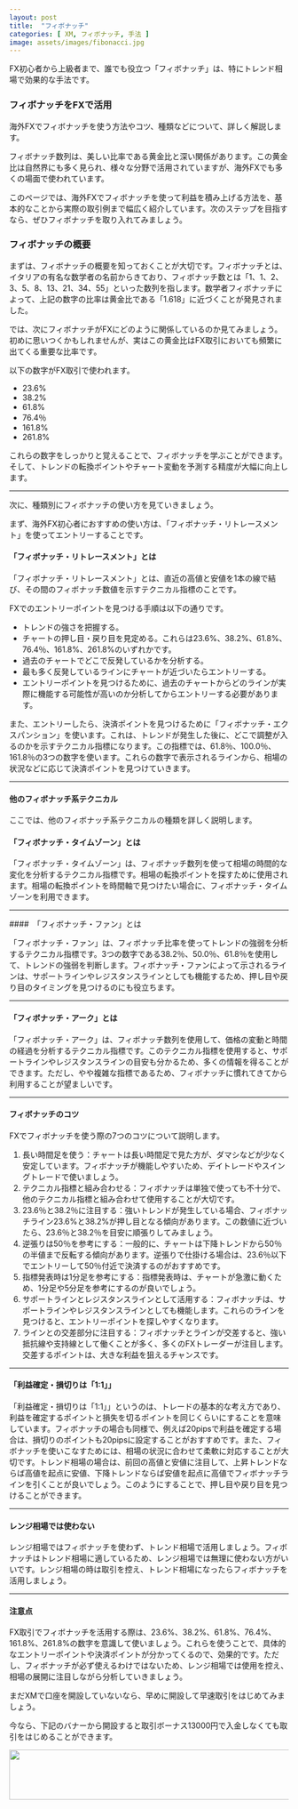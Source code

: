 ```yaml
---
layout: post
title:  "フィボナッチ"
categories: [ XM, フィボナッチ, 手法 ]
image: assets/images/fibonacci.jpg
---
```


FX初心者から上級者まで、誰でも役立つ「フィボナッチ」は、特にトレンド相場で効果的な手法です。

### フィボナッチをFXで活用

海外FXでフィボナッチを使う方法やコツ、種類などについて、詳しく解説します。

フィボナッチ数列は、美しい比率である黄金比と深い関係があります。この黄金比は自然界にも多く見られ、様々な分野で活用されていますが、海外FXでも多くの場面で使われています。

このページでは、海外FXでフィボナッチを使って利益を積み上げる方法を、基本的なことから実際の取引例まで幅広く紹介しています。次のステップを目指すなら、ぜひフィボナッチを取り入れてみましょう。

### フィボナッチの概要

まずは、フィボナッチの概要を知っておくことが大切です。フィボナッチとは、イタリアの有名な数学者の名前からきており、フィボナッチ数とは「1、1、2、3、5、8、13、21、34、55」といった数列を指します。数学者フィボナッチによって、上記の数字の比率は黄金比である「1.618」に近づくことが発見されました。

では、次にフィボナッチがFXにどのように関係しているのか見てみましょう。初めに思いつくかもしれませんが、実はこの黄金比はFX取引においても頻繁に出てくる重要な比率です。


以下の数字がFX取引で使われます。

- 23.6%
- 38.2%
- 61.8%
- 76.4％
- 161.8%
- 261.8%

これらの数字をしっかりと覚えることで、フィボナッチを学ぶことができます。そして、トレンドの転換ポイントやチャート変動を予測する精度が大幅に向上します。

<hr>

次に、種類別にフィボナッチの使い方を見ていきましょう。

まず、海外FX初心者におすすめの使い方は、「フィボナッチ・リトレースメント」を使ってエントリーすることです。

#### 「フィボナッチ・リトレースメント」とは

「フィボナッチ・リトレースメント」とは、直近の高値と安値を1本の線で結び、その間のフィボナッチ数値を示すテクニカル指標のことです。


FXでのエントリーポイントを見つける手順は以下の通りです。

- トレンドの強さを把握する。
- チャートの押し目・戻り目を見定める。これらは23.6%、38.2%、61.8%、76.4％、161.8%、261.8%のいずれかです。
- 過去のチャートでどこで反発しているかを分析する。
- 最も多く反発しているラインにチャートが近づいたらエントリーする。
- エントリーポイントを見つけるために、過去のチャートからどのラインが実際に機能する可能性が高いのか分析してからエントリーする必要があります。

また、エントリーしたら、決済ポイントを見つけるために「フィボナッチ・エクスパンション」を使います。これは、トレンドが発生した後に、どこで調整が入るのかを示すテクニカル指標になります。この指標では、61.8％、100.0％、161.8％の3つの数字を使います。これらの数字で表示されるラインから、相場の状況などに応じて決済ポイントを見つけていきます。


<hr>


####  他のフィボナッチ系テクニカル
ここでは、他のフィボナッチ系テクニカルの種類を詳しく説明します。


#### 「フィボナッチ・タイムゾーン」とは
 
「フィボナッチ・タイムゾーン」は、フィボナッチ数列を使って相場の時間的な変化を分析するテクニカル指標です。相場の転換ポイントを探すために使用されます。相場の転換ポイントを時間軸で見つけたい場合に、フィボナッチ・タイムゾーンを利用できます。

<hr>

####　「フィボナッチ・ファン」とは

「フィボナッチ・ファン」は、フィボナッチ比率を使ってトレンドの強弱を分析するテクニカル指標です。3つの数字である38.2％、50.0％、61.8％を使用して、トレンドの強弱を判断します。フィボナッチ・ファンによって示されるラインは、サポートラインやレジスタンスラインとしても機能するため、押し目や戻り目のタイミングを見つけるのにも役立ちます。

<hr>

#### 「フィボナッチ・アーク」とは

「フィボナッチ・アーク」は、フィボナッチ数列を使用して、価格の変動と時間の経過を分析するテクニカル指標です。このテクニカル指標を使用すると、サポートラインやレジスタンスラインの目安も分かるため、多くの情報を得ることができます。ただし、やや複雑な指標であるため、フィボナッチに慣れてきてから利用することが望ましいです。



<hr>

#### フィボナッチのコツ 

FXでフィボナッチを使う際の7つのコツについて説明します。

1. 長い時間足を使う：チャートは長い時間足で見た方が、ダマシなどが少なく安定しています。フィボナッチが機能しやすいため、デイトレードやスイングトレードで使いましょう。
2. テクニカル指標と組み合わせる：フィボナッチは単独で使っても不十分で、他のテクニカル指標と組み合わせて使用することが大切です。
3. 23.6％と38.2％に注目する：強いトレンドが発生している場合、フィボナッチライン23.6%と38.2%が押し目となる傾向があります。この数値に近づいたら、23.6％と38.2％を目安に順張りしてみましょう。
4. 逆張りは50％を参考にする：一般的に、チャートは下降トレンドから50％の半値まで反転する傾向があります。逆張りで仕掛ける場合は、23.6％以下でエントリーして50％付近で決済するのがおすすめです。
5. 指標発表時は1分足を参考にする：指標発表時は、チャートが急激に動くため、1分足や5分足を参考にするのが良いでしょう。
6. サポートラインとレジスタンスラインとして活用する：フィボナッチは、サポートラインやレジスタンスラインとしても機能します。これらのラインを見つけると、エントリーポイントを探しやすくなります。
7. ラインとの交差部分に注目する：フィボナッチとラインが交差すると、強い抵抗線や支持線として働くことが多く、多くのFXトレーダーが注目します。交差するポイントは、大きな利益を狙えるチャンスです。

<hr>



#### 「利益確定・損切りは「1:1」」

 「利益確定・損切りは「1:1」」というのは、トレードの基本的な考え方であり、利益を確定するポイントと損失を切るポイントを同じくらいにすることを意味しています。フィボナッチの場合も同様で、例えば20pipsで利益を確定する場合は、損切りのポイントも20pipsに設定することがおすすめです。また、フィボナッチを使いこなすためには、相場の状況に合わせて柔軟に対応することが大切です。トレンド相場の場合は、前回の高値と安値に注目して、上昇トレンドならば高値を起点に安値、下降トレンドならば安値を起点に高値でフィボナッチラインを引くことが良いでしょう。このようにすることで、押し目や戻り目を見つけることができます。

<hr>

#### レンジ相場では使わない

 レンジ相場ではフィボナッチを使わず、トレンド相場で活用しましょう。フィボナッチはトレンド相場に適しているため、レンジ相場では無理に使わない方がいいです。レンジ相場の時は取引を控え、トレンド相場になったらフィボナッチを活用しましょう。

<hr>

#### 注意点

 FX取引でフィボナッチを活用する際は、23.6%、38.2%、61.8%、76.4%、161.8%、261.8%の数字を意識して使いましょう。これらを使うことで、具体的なエントリーポイントや決済ポイントが分かってくるので、効果的です。ただし、フィボナッチが必ず使えるわけではないため、レンジ相場では使用を控え、相場の展開に注目しながら分析していきましょう。

まだXMで口座を開設していないなら、早めに開設して早速取引をはじめてみましょう。

今なら、下記のバナーから開設すると取引ボーナス13000円で入金しなくても取引をはじめることができます。

<a href="https://clicks.affstrack.com/c?m=7952&c=550036" referrerpolicy="no-referrer-when-downgrade"><img src="https://ads.affstrack.com/i/7952?c=550036" width="728" height="90" referrerpolicy="no-referrer-when-downgrade"/></a>


